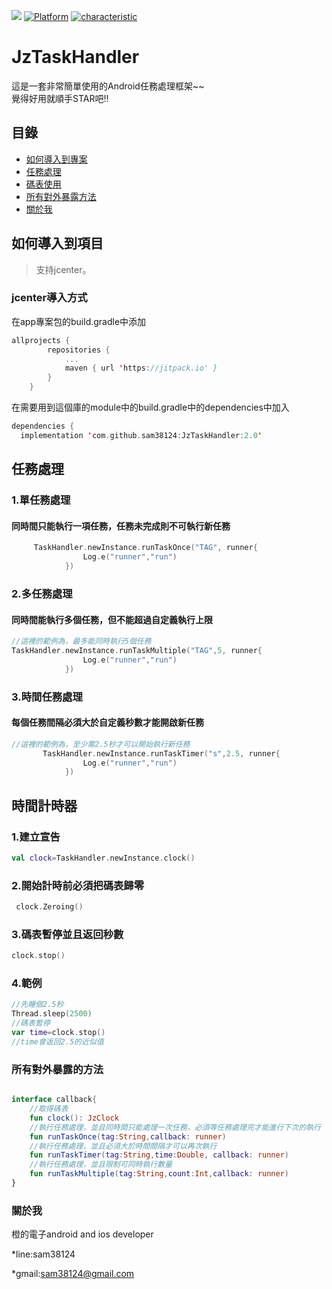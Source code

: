 [![](https://jitpack.io/v/sam38124/JzTaskHandler.svg)](https://jitpack.io/#sam38124/JzTaskHandler)
[![Platform](https://img.shields.io/badge/平台-%20Android%20-brightgreen.svg)](https://github.com/sam38124)
[![characteristic](https://img.shields.io/badge/特點-%20輕量級%20%7C%20簡單易用%20%20%7C%20穩定%20-brightgreen.svg)](https://github.com/sam38124)
# JzTaskHandler
這是一套非常簡單使用的Android任務處理框架~~<br>
覺得好用就順手STAR吧!!
## 目錄
* [如何導入到專案](#Import)
* [任務處理](#Use)
* [碼表使用](#tasker)
* [所有對外暴露方法](#All)
* [關於我](#About)

<a name="Import"></a>
## 如何導入到項目
> 支持jcenter。 <br/>

### jcenter導入方式
在app專案包的build.gradle中添加
```kotlin
allprojects {
		repositories {
			...
			maven { url 'https://jitpack.io' }
		}
	}
```

在需要用到這個庫的module中的build.gradle中的dependencies中加入
```kotlin
dependencies {
  implementation 'com.github.sam38124:JzTaskHandler:2.0'
```
<a name="Use"></a>
## 任務處理

### 1.單任務處理
#### 同時間只能執行一項任務，任務未完成則不可執行新任務
```kotlin
     TaskHandler.newInstance.runTaskOnce("TAG", runner{
                Log.e("runner","run")
            })
```
### 2.多任務處理
#### 同時間能執行多個任務，但不能超過自定義執行上限
```kotlin
//這裡的範例為，最多能同時執行5個任務
TaskHandler.newInstance.runTaskMultiple("TAG",5, runner{
                Log.e("runner","run")
            })
```
### 3.時間任務處理
#### 每個任務間隔必須大於自定義秒數才能開啟新任務
```kotlin
//這裡的範例為，至少需2.5秒才可以開始執行新任務
       TaskHandler.newInstance.runTaskTimer("s",2.5, runner{
                Log.e("runner","run")
            })
```
## 時間計時器

### 1.建立宣告
```kotlin
val clock=TaskHandler.newInstance.clock()
```
### 2.開始計時前必須把碼表歸零
```kotlin
 clock.Zeroing()
```
### 3.碼表暫停並且返回秒數
```kotlin
clock.stop()
```
### 4.範例
```kotlin
//先睡個2.5秒
Thread.sleep(2500)
//碼表暫停
var time=clock.stop()
//time會返回2.5的近似值
```
<a name="All"></a>
### 所有對外暴露的方法
```kotlin

interface callback{
    //取得碼表
    fun clock(): JzClock
    //執行任務處理，並且同時間只能處理一次任務，必須等任務處理完才能進行下次的執行
    fun runTaskOnce(tag:String,callback: runner)
    //執行任務處理，並且必須大於時間間隔才可以再次執行
    fun runTaskTimer(tag:String,time:Double, callback: runner)
    //執行任務處理，並且限制可同時執行數量
    fun runTaskMultiple(tag:String,count:Int,callback: runner)
}
```

<a name="About"></a>
### 關於我
橙的電子android and ios developer

*line:sam38124

*gmail:sam38124@gmail.com
